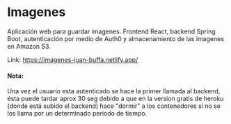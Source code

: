 # Imagenes

Aplicación web para guardar imagenes. Frontend React, backend Spring Boot, autenticación por medio de Auth0 y almacenamiento de las imagenes en Amazon S3.



Link: https://imagenes-juan-buffa.netlify.app/
#### Nota: 
Una vez el usuario esta autenticado se hace la primer llamada al backend, ésta puede tardar aprox 30 seg debido a que en la version gratis de heroku (donde está subido el backend) hace "dormir" a los contenedores si no se los llama por un determinado periodo de tiempo.
